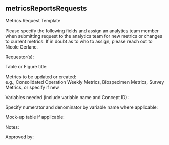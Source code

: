 ## metricsReportsRequests

Metrics Request Template

Please specify the following fields and assign an analytics team member when submitting request to the analytics team for new metrics or changes to current metrics. If in doubt as to who to assign, please reach out to Nicole Gerlanc.

Requestor(s):

Table or Figure title:

Metrics to be updated or created:  
e.g., Consolidated Operation Weekly Metrics, Biospecimen Metrics, Survey Metrics, or specify if new 

Variables needed (include variable name and Concept ID):

Specify numerator and denominator by variable name where applicable:

Mock-up table if applicable:

Notes:

Approved by: 


